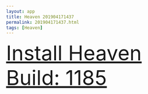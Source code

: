 ```yaml
---
layout: app
title: Heaven 201904171437
permalink: 201904171437.html
tags: [Heaven]
---
```

<div class="pure-g">
    <div class="pure-u-1-1" style="font-size: 4em">
        <a class="pure-button-primary" href="itms-services://?action=download-manifest&url=https%3A%2F%2Flitsungyisigono.github.io%2FTestScript%2Fmanifests%2F201904171437.plist"><i class="fa fa-download" aria-hidden="true"></i>Install Heaven Build: 1185</a>
    </div>
</div>